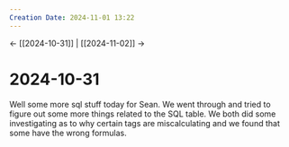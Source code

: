 ```yaml
---
Creation Date: 2024-11-01 13:22
---
```


<- [[2024-10-31]] | [[2024-11-02]]  ->

# 2024-10-31
Well some more sql stuff today for Sean. We went through and tried to figure out some more things related to the SQL table. We both did some investigating as to why certain tags are miscalculating and we found that some have the wrong formulas. 